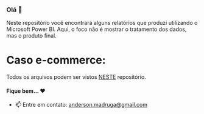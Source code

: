 ### Olá 👋

Neste repositório você encontrará alguns relatórios que produzi utilizando o Microsoft Power BI. Aqui, o foco não é mostrar o tratamento dos dados, mas o produto final.

# Caso e-commerce:

Todos os arquivos podem ser vistos [NESTE](https://github.com/devmadruga/power_bi/tree/main/caso_loja) repositório.

 #### Fique bem... ❤️


* 📫 Entre em contato: anderson.madruga@gmail.com
